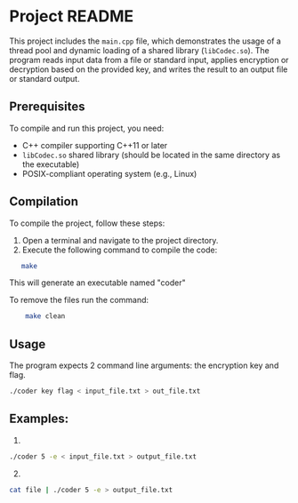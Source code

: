 # Project README

This project includes the `main.cpp` file, which demonstrates the usage of a thread pool and dynamic loading of a shared library (`libCodec.so`). The program reads input data from a file or standard input, applies encryption or decryption based on the provided key, and writes the result to an output file or standard output.

## Prerequisites

To compile and run this project, you need:

- C++ compiler supporting C++11 or later
- `libCodec.so` shared library (should be located in the same directory as the executable)
- POSIX-compliant operating system (e.g., Linux)

## Compilation

To compile the project, follow these steps:

1. Open a terminal and navigate to the project directory.
2. Execute the following command to compile the code:

```bash
   make 
   ```
This will generate an executable named "coder"

To remove the files run the command:
```bash
    make clean
```

## Usage

The program expects 2 command line arguments: the encryption key and flag.
```bash
./coder key flag < input_file.txt > out_file.txt
```

## Examples:
1. 
```bash
./coder 5 -e < input_file.txt > output_file.txt
```
2. 
```bash
cat file | ./coder 5 -e > output_file.txt 
```

